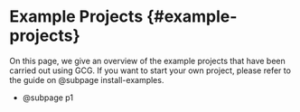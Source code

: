 # Example Projects {#example-projects}

On this page, we give an overview of the example projects that have been
carried out using GCG. If you want to start your own project, please refer to
the guide on @subpage install-examples.

- @subpage p1
